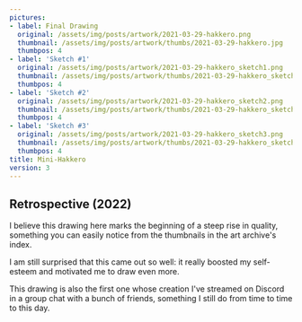 ```yaml
---
pictures:
- label: Final Drawing
  original: /assets/img/posts/artwork/2021-03-29-hakkero.png
  thumbnail: /assets/img/posts/artwork/thumbs/2021-03-29-hakkero.jpg
  thumbpos: 4
- label: 'Sketch #1'
  original: /assets/img/posts/artwork/2021-03-29-hakkero_sketch1.png
  thumbnail: /assets/img/posts/artwork/thumbs/2021-03-29-hakkero_sketch1.jpg
  thumbpos: 4
- label: 'Sketch #2'
  original: /assets/img/posts/artwork/2021-03-29-hakkero_sketch2.png
  thumbnail: /assets/img/posts/artwork/thumbs/2021-03-29-hakkero_sketch2.jpg
  thumbpos: 4
- label: 'Sketch #3'
  original: /assets/img/posts/artwork/2021-03-29-hakkero_sketch3.png
  thumbnail: /assets/img/posts/artwork/thumbs/2021-03-29-hakkero_sketch3.jpg
  thumbpos: 4
title: Mini-Hakkero
version: 3
---
```

## Retrospective (2022)
I believe this drawing here marks the beginning of a steep rise in quality, something you can easily notice from the thumbnails in the art archive's index.

I am still surprised that this came out so well: it really boosted my self-esteem and motivated me to draw even more.

This drawing is also the first one whose creation I've streamed on Discord in a group chat with a bunch of friends, something I still do from time to time to this day.
